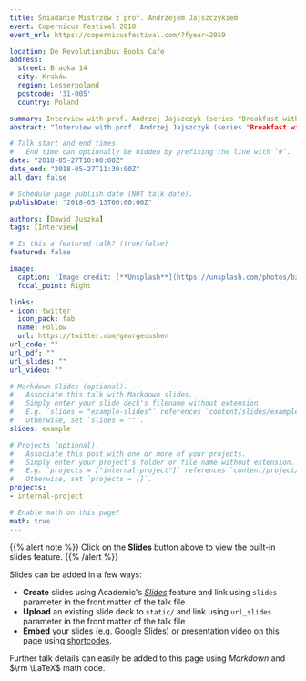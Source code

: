 ```yaml
---
title: Śniadanie Mistrzów z prof. Andrzejem Jajszczykiem
event: Copernicus Festival 2018
event_url: https://copernicusfestival.com/?fyear=2019

location: De Revolutionibus Books Cafe
address:
  street: Bracka 14
  city: Kraków
  region: Lesserpoland
  postcode: '31-005'
  country: Poland

summary: Interview with prof. Andrzej Jajszczyk (series "Breakfast with Masters") during Copernicus Festival 2019 in Kraków, Poland.
abstract: "Interview with prof. Andrzej Jajszczyk (series "Breakfast with Masters") during Copernicus Festival 2019 in Kraków, Poland."

# Talk start and end times.
#   End time can optionally be hidden by prefixing the line with `#`.
date: "2018-05-27T10:00:00Z"
date_end: "2018-05-27T11:30:00Z"
all_day: false

# Schedule page publish date (NOT talk date).
publishDate: "2018-05-13T00:00:00Z"

authors: [Dawid Juszka]
tags: [Interview]

# Is this a featured talk? (true/false)
featured: false

image:
  caption: 'Image credit: [**Unsplash**](https://unsplash.com/photos/bzdhc5b3Bxs)'
  focal_point: Right

links:
- icon: twitter
  icon_pack: fab
  name: Follow
  url: https://twitter.com/georgecushen
url_code: ""
url_pdf: ""
url_slides: ""
url_video: ""

# Markdown Slides (optional).
#   Associate this talk with Markdown slides.
#   Simply enter your slide deck's filename without extension.
#   E.g. `slides = "example-slides"` references `content/slides/example-slides.md`.
#   Otherwise, set `slides = ""`.
slides: example

# Projects (optional).
#   Associate this post with one or more of your projects.
#   Simply enter your project's folder or file name without extension.
#   E.g. `projects = ["internal-project"]` references `content/project/deep-learning/index.md`.
#   Otherwise, set `projects = []`.
projects:
- internal-project

# Enable math on this page?
math: true
---
```


{{% alert note %}}
Click on the **Slides** button above to view the built-in slides feature.
{{% /alert %}}

Slides can be added in a few ways:

- **Create** slides using Academic's [*Slides*](https://sourcethemes.com/academic/docs/managing-content/#create-slides) feature and link using `slides` parameter in the front matter of the talk file
- **Upload** an existing slide deck to `static/` and link using `url_slides` parameter in the front matter of the talk file
- **Embed** your slides (e.g. Google Slides) or presentation video on this page using [shortcodes](https://sourcethemes.com/academic/docs/writing-markdown-latex/).

Further talk details can easily be added to this page using *Markdown* and $\rm \LaTeX$ math code.